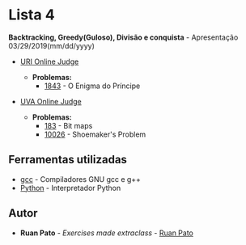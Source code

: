 # Lista 4

**Backtracking, Greedy(Guloso), Divisão e conquista** - Apresentação 03/29/2019(mm/dd/yyyy)
* [URI Online Judge](https://www.urionlinejudge.com.br)
  * **Problemas:**
    * [1843](https://www.urionlinejudge.com.br/judge/pt/problems/view/1843) - O Enigma do Príncipe

* [UVA Online Judge](https://uva.onlinejudge.org/)
  * **Problemas:**
    * [183](https://uva.onlinejudge.org/index.php?option=onlinejudge&page=show_problem&problem=119) - Bit maps
    * [10026](https://uva.onlinejudge.org/index.php?option=com_onlinejudge&Itemid=8&page=show_problem&problem=967) - Shoemaker's Problem

## Ferramentas utilizadas

* [gcc](https://gcc.gnu.org/) - Compiladores GNU gcc e g++ 
* [Python](https://www.python.org/) - Interpretador Python

## Autor

* **Ruan Pato** - *Exercises made extraclass* - [Ruan Pato](https://github.com/ruanpato)
